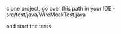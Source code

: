 clone project, go over this path in your IDE -
src/test/java/WireMockTest.java

and start the tests

